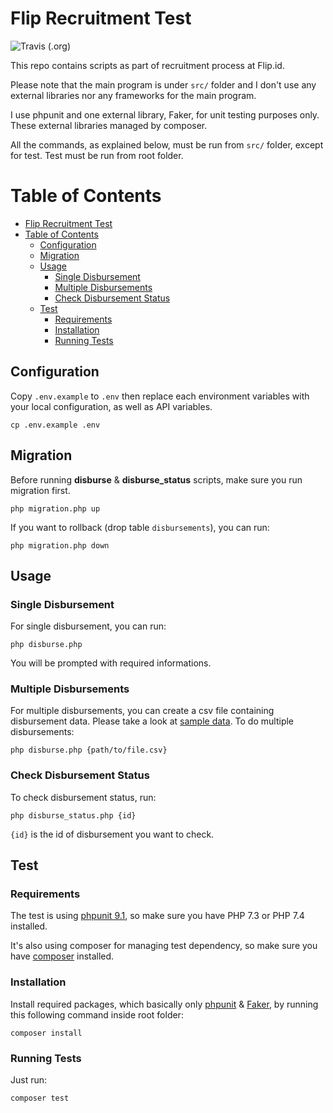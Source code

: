 # Flip Recruitment Test
![Travis (.org)](https://img.shields.io/travis/kusmayadi/slightly-big-flip?style=flat-square)


This repo contains scripts as part of recruitment process at Flip.id.

Please note that the main program is under `src/` folder and I don't use any external libraries nor any frameworks for the main program.

I use phpunit and one external library, Faker, for unit testing purposes only. These external libraries managed by composer.

All the commands, as explained below, must be run from `src/` folder, except for test. Test must be run from root folder.

# Table of Contents
- [Flip Recruitment Test](#flip-recruitment-test)
- [Table of Contents](#table-of-contents)
  - [Configuration](#configuration)
  - [Migration](#migration)
  - [Usage](#usage)
    - [Single Disbursement](#single-disbursement)
    - [Multiple Disbursements](#multiple-disbursements)
    - [Check Disbursement Status](#check-disbursement-status)
  - [Test](#test)
    - [Requirements](#requirements)
    - [Installation](#installation)
    - [Running Tests](#running-tests)


## Configuration

Copy `.env.example` to `.env` then replace each environment variables with your local configuration, as well as API variables.

```
cp .env.example .env
```

## Migration

Before running **disburse** & **disburse_status** scripts, make sure you run migration first.

```
php migration.php up
```

If you want to rollback (drop table `disbursements`), you can run:

```
php migration.php down
```

## Usage

### Single Disbursement

For single disbursement, you can run:

```
php disburse.php
```

You will be prompted with required informations.

### Multiple Disbursements

For multiple disbursements, you can create a csv file containing disbursement data. Please take a look at [sample data](src/sample_data/sample.csv). To do multiple disbursements:

```
php disburse.php {path/to/file.csv}

```

### Check Disbursement Status

To check disbursement status, run:

```
php disburse_status.php {id}
```

`{id}` is the id of disbursement you want to check.

## Test

### Requirements

The test is using [phpunit 9.1](https://phpunit.de/), so make sure you have PHP 7.3 or PHP 7.4 installed.

It's also using composer for managing test dependency, so make sure you have [composer](https://getcomposer.org/) installed.

### Installation

Install required packages, which basically only [phpunit](https://phpunit.de/) & [Faker](https://github.com/fzaninotto/Faker), by running this following command inside root folder:

```
composer install
```
### Running Tests

Just run:

```
composer test
```
